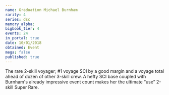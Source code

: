 ```yaml
---
name: Graduation Michael Burnham
rarity: 4
series: dsc
memory_alpha:
bigbook_tier: 4
events: 24
in_portal: true
date: 10/01/2018
obtained: Event
mega: false
published: true
---
```


The rare 2-skill voyager; #1 voyage SCI by a good margin and a voyage total ahead of dozen of other 3-skill crew. A hefty SCI base coupled with Burnham's already impressive event count makes her the ultimate “use” 2-skill Super Rare.

